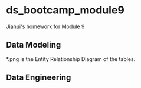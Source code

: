 # ds_bootcamp_module9
Jiahui's homework for Module 9

## Data Modeling
*.png is the Entity Relationship Diagram of the tables.

## Data Engineering
